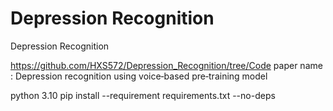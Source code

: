 # Depression Recognition
Depression Recognition

https://github.com/HXS572/Depression_Recognition/tree/Code
paper name : Depression recognition using voice‑based pre‑training model


python 3.10
pip install --requirement requirements.txt --no-deps 